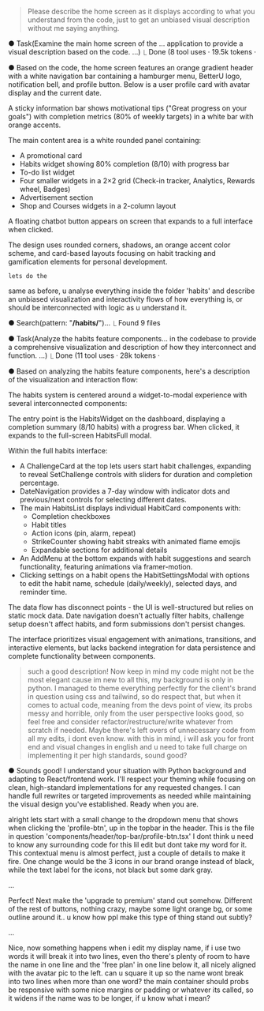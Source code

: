 >  Please describe the home screen as 
  it displays according to what you 
  understand from 
    the code, just to get an unbiased 
  visual description without me saying
   anything.

● Task(Examine the main home screen of the …
      application to provide a visual
      description based on the code. …)
  ⎿  Done (8 tool uses · 19.5k tokens ·


● Based on the code, the home screen
   features an orange gradient
  header with a white navigation bar
   containing a hamburger menu,
  BetterU logo, notification bell,
  and profile button. Below is a
  user profile card with avatar
  display and the current date.

  A sticky information bar shows
  motivational tips ("Great progress
   on your goals") with completion
  metrics (80% of weekly targets) in
   a white bar with orange accents.

  The main content area is a white
  rounded panel containing:
  - A promotional card
  - Habits widget showing 80%
  completion (8/10) with progress
  bar
  - To-do list widget
  - Four smaller widgets in a 2×2
  grid (Check-in tracker, Analytics,
   Rewards wheel, Badges)
  - Advertisement section
  - Shop and Courses widgets in a
  2-column layout

  A floating chatbot button appears
  on screen that expands to a full
  interface when clicked.

  The design uses rounded corners,
  shadows, an orange accent color
  scheme, and card-based layouts
  focusing on habit tracking and
  gamification elements for personal
   development.

    lets do the 
  same as before, u analyse everything
   inside the folder 'habits' and 
  describe an unbiased visualization 
  and interactivity flows of how 
  everything is, or should be 
  interconnected with logic as u 
  understand it.

● Search(pattern: "**/habits/**")…
  ⎿  Found 9 files

● Task(Analyze the habits feature components…
      in the codebase to provide a
      comprehensive visualization and
      description of how they interconnect
      and function. …)
  ⎿  Done (11 tool uses · 28k tokens ·


● Based on analyzing the habits
  feature components, here's a
  description of the visualization
  and interaction flow:

  The habits system is centered
  around a widget-to-modal
  experience with several
  interconnected components:

  The entry point is the
  HabitsWidget on the dashboard,
  displaying a completion summary
  (8/10 habits) with a progress bar.
   When clicked, it expands to the
  full-screen HabitsFull modal.

  Within the full habits interface:

  - A ChallengeCard at the top lets
  users start habit challenges,
  expanding to reveal SetChallenge
  controls with sliders for duration
   and completion percentage.
  - DateNavigation provides a 7-day
  window with indicator dots and
  previous/next controls for
  selecting different dates.
  - The main HabitsList displays
  individual HabitCard components
  with:
    - Completion checkboxes
    - Habit titles
    - Action icons (pin, alarm,
  repeat)
    - StrikeCounter showing habit
  streaks with animated flame emojis
    - Expandable sections for
  additional details
  - An AddMenu at the bottom expands
   with habit suggestions and search
   functionality, featuring
  animations via framer-motion.
  - Clicking settings on a habit
  opens the HabitSettingsModal with
  options to edit the habit name,
  schedule (daily/weekly), selected
  days, and reminder time.

  The data flow has disconnect
  points - the UI is well-structured
   but relies on static mock data.
  Date navigation doesn't actually
  filter habits, challenge setup
  doesn't affect habits, and form
  submissions don't persist changes.

  The interface prioritizes visual
  engagement with animations,
  transitions, and interactive
  elements, but lacks backend
  integration for data persistence
  and complete functionality between
   components.


> such a good description! Now keep in
   mind my code might not be the most 
  elegant cause im new to all this, my
   background is only in python. I 
  managed to theme everything 
  perfectly for the client's brand in 
  question using css and tailwind, so 
  do respect that, but when it comes 
  to actual code, meaning from the 
  devs point of view, its probs messy 
  and horrible, only from the user 
  perspective looks good, so feel free
   and consider 
  refactor/restructure/write whatever 
  from scratch if needed. Maybe 
  there's left overs of unnecessary 
  code from all my edits, i dont even 
  know. with this in mind, i will ask 
  you for front end and visual changes
   in english and u need to take full 
  charge on implementing it per high 
  standards, sound good?

● Sounds good! I understand your
  situation with Python background
  and adapting to React/frontend
  work. I'll respect your theming
  while focusing on clean,
  high-standard implementations for
  any requested changes. I can
  handle full rewrites or targeted
  improvements as needed while
  maintaining the visual design
  you've established. Ready when you
   are.

alright lets start with a small change to the dropdown menu that shows when clicking the 'profile-btn', up in the topbar in the header. This is the file in question 'components/header/top-bar/profile-btn.tsx' I dont think u need to know any surrounding code for this lil edit but dont take my word for it. This contextual menu is almost perfect, just a couple of details to make it fire. One change would be the 3 icons in  our brand orange instead of black, while the text label for the icons, not black but some dark gray.

...

Perfect! Next make the 'upgrade to premium' stand out somehow. Different of the rest of buttons, nothing crazy, maybe some light orange bg, or some outline around it.. u know how ppl make this type of thing stand out subtly? 

...

Nice, now something happens when i edit my display name, if i use two words it will break it into two lines, even tho there's plenty of room to have the name in one line and the 'free plan' in one line below it, all nicely aligned with the avatar pic to the left. can u square it up so the name wont break into two lines when more than one word? the main container should probs be responsive with some nice margins or padding or whatever its called, so it widens if the name was to be longer, if u know what i mean?